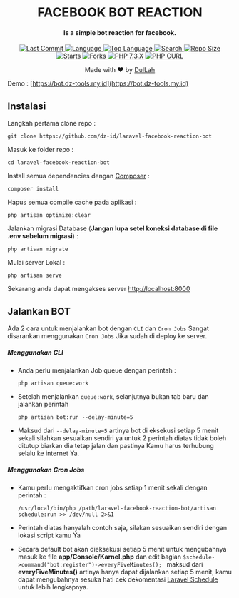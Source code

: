<h1 align="center">
  FACEBOOK BOT REACTION
</h1>
<h4 align="center">
  Is a simple bot reaction for facebook.
</h4>
<div align="center">
  <a href="https://github.com/dz-id">
    <img alt="Last Commit" src="https://img.shields.io/github/last-commit/dz-id/laravel-facebook-reaction-bot.svg"/>
  </a>
  <a href="https://github.com/dz-id">
    <img alt="Language" src="https://img.shields.io/github/languages/count/dz-id/laravel-facebook-reaction-bot.svg"/>
  </a>
  <a href="https://github.com/dz-id">
    <img alt="Top Language" src="https://img.shields.io/github/languages/top/dz-id/laravel-facebook-reaction-bot.svg"/>
  </a>
  <a href="https://github.com/dz-id">
    <img alt="Search" src="https://img.shields.io/github/search/dz-id/fb-bot/laravel-facebook-reaction-bot.svg"/>
  </a>
  <a href="https://github.com/dz-id">
    <img alt="Repo Size" src="https://img.shields.io/github/repo-size/dz-id/laravel-facebook-reaction-bot.svg"/>
  </a>
  <a href="https://github.com/dz-id">
    <img alt="Starts" src="https://img.shields.io/github/stars/dz-id/laravel-facebook-reaction-bot.svg"/>
  </a>
  <a href="https://github.com/dz-id">
    <img alt="Forks" src="https://img.shields.io/github/forks/dz-id/laravel-facebook-reaction-bot.svg"/>
  </a>
  <a href="https://github.com/dz-id">
    <img alt="PHP 7.3.X" src="https://img.shields.io/badge/PHP-7.3.X-success.svg"/>
  </a>
  <a href="https://github.com/dz-id">
    <img alt="PHP CURL" src="https://img.shields.io/badge/PHP%20CURL-ALL-success.svg"/>
  </a>
</div>
<p align="center">
  Made with ❤️ by <a href="https://github.com/dz-id">DulLah</a>
</p>

Demo : [https://bot.dz-tools.my.id](https://bot.dz-tools.my.id)

## Instalasi

Langkah pertama clone repo :

    git clone https://github.com/dz-id/laravel-facebook-reaction-bot

Masuk ke folder repo :

    cd laravel-facebook-reaction-bot

Install semua dependencies dengan [Composer](https://getcomposer.org) :

    composer install

Hapus semua compile cache pada aplikasi :

    php artisan optimize:clear

Jalankan migrasi Database (<b>Jangan lupa setel koneksi database di file .env sebelum migrasi</b>) :

    php artisan migrate

Mulai server Lokal :

    php artisan serve

Sekarang anda dapat mengakses server [http://localhost:8000](http://localhost:8000)

## Jalankan BOT

Ada 2 cara untuk menjalankan bot dengan ```CLI``` dan ```Cron Jobs```
Sangat disarankan menggunakan ```Cron Jobs``` Jika sudah di deploy ke server.

##### Menggunakan CLI

-    Anda perlu menjalankan Job queue dengan perintah :

         php artisan queue:work

-    Setelah menjalankan ```queue:work```, selanjutnya bukan tab baru dan jalankan perintah

         php artisan bot:run --delay-minute=5

-    Maksud dari ```--delay-minute=5``` artinya bot di eksekusi setiap 5 menit sekali silahkan sesuaikan sendiri ya untuk 2 perintah diatas tidak boleh ditutup biarkan dia tetap jalan dan pastinya Kamu harus terhubung selalu ke internet Ya.

##### Menggunakan Cron Jobs

-    Kamu perlu mengaktifkan cron jobs setiap 1 menit sekali dengan perintah :

         /usr/local/bin/php /path/laravel-facebook-reaction-bot/artisan schedule:run >> /dev/null 2>&1

-    Perintah diatas hanyalah contoh saja, silakan sesuaikan sendiri dengan lokasi script kamu Ya
-    Secara default bot akan dieksekusi setiap 5 menit untuk mengubahnya masuk ke file <b>app/Console/Karnel.php</b> dan edit bagian ```$schedule->command("bot:register")->everyFiveMinutes(); ``` maksud dari <b>everyFiveMinutes()</b> artinya hanya dapat dijalankan setiap 5 menit, kamu dapat mengubahnya sesuka hati cek dekomentasi [Laravel Schedule](https://laravel.com/docs/8.x/scheduling#schedule-frequency-options) untuk lebih lengkapnya.
